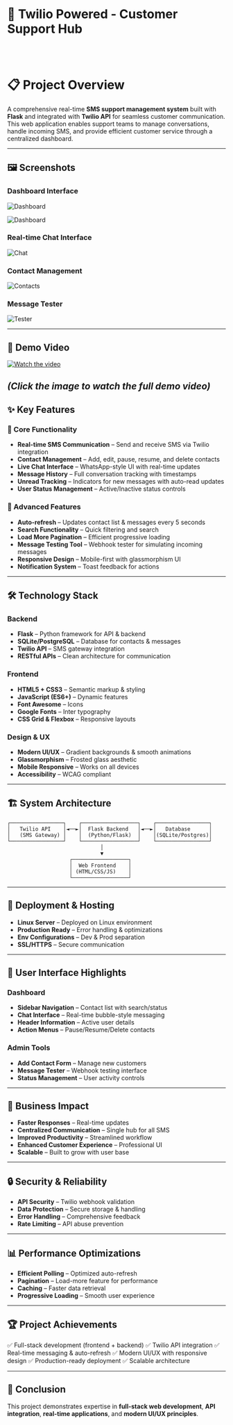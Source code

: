 # 🚀 Twilio Powered - Customer Support Hub
<br><br>
# 📋 Project Overview

A comprehensive real-time **SMS support management system** built with **Flask** and integrated with **Twilio API** for seamless customer communication. This web application enables support teams to manage conversations, handle incoming SMS, and provide efficient customer service through a centralized dashboard.

---
## 🖼️ Screenshots

### Dashboard Interface  
![Dashboard](assets/dashboard.png)

![Dashboard](assets/dashboard2.png)

### Real-time Chat Interface  
![Chat](assets/chat.png)

### Contact Management  
![Contacts](assets/contacts.png)

### Message Tester  
![Tester](assets/tester.png)


---

## 🎥 Demo Video
[![Watch the video](https://img.youtube.com/vi/OUpafOO8D38/0.jpg)](https://youtu.be/OUpafOO8D38)

*(Click the image to watch the full demo video)*
---

## ✨ Key Features

### 🎯 Core Functionality

* **Real-time SMS Communication** – Send and receive SMS via Twilio integration
* **Contact Management** – Add, edit, pause, resume, and delete contacts
* **Live Chat Interface** – WhatsApp-style UI with real-time updates
* **Message History** – Full conversation tracking with timestamps
* **Unread Tracking** – Indicators for new messages with auto-read updates
* **User Status Management** – Active/Inactive status controls

### 🔧 Advanced Features

* **Auto-refresh** – Updates contact list & messages every 5 seconds
* **Search Functionality** – Quick filtering and search
* **Load More Pagination** – Efficient progressive loading
* **Message Testing Tool** – Webhook tester for simulating incoming messages
* **Responsive Design** – Mobile-first with glassmorphism UI
* **Notification System** – Toast feedback for actions

---

## 🛠️ Technology Stack

### Backend

* **Flask** – Python framework for API & backend
* **SQLite/PostgreSQL** – Database for contacts & messages
* **Twilio API** – SMS gateway integration
* **RESTful APIs** – Clean architecture for communication

### Frontend

* **HTML5 + CSS3** – Semantic markup & styling
* **JavaScript (ES6+)** – Dynamic features
* **Font Awesome** – Icons
* **Google Fonts** – Inter typography
* **CSS Grid & Flexbox** – Responsive layouts

### Design & UX

* **Modern UI/UX** – Gradient backgrounds & smooth animations
* **Glassmorphism** – Frosted glass aesthetic
* **Mobile Responsive** – Works on all devices
* **Accessibility** – WCAG compliant

---

## 🏗️ System Architecture

```
┌─────────────────┐    ┌──────────────────┐    ┌─────────────────┐
│   Twilio API    │◄──►│  Flask Backend   │◄──►│   Database      │
│   (SMS Gateway) │    │  (Python/Flask)  │    │(SQLite/Postgres)│
└─────────────────┘    └──────────────────┘    └─────────────────┘
                              │
                              ▼
                    ┌──────────────────┐
                    │  Web Frontend    │
                    │ (HTML/CSS/JS)    │
                    └──────────────────┘
```

---

## 🚀 Deployment & Hosting

* **Linux Server** – Deployed on Linux environment
* **Production Ready** – Error handling & optimizations
* **Env Configurations** – Dev & Prod separation
* **SSL/HTTPS** – Secure communication

---

## 📱 User Interface Highlights

### Dashboard

* **Sidebar Navigation** – Contact list with search/status
* **Chat Interface** – Real-time bubble-style messaging
* **Header Information** – Active user details
* **Action Menus** – Pause/Resume/Delete contacts

### Admin Tools

* **Add Contact Form** – Manage new customers
* **Message Tester** – Webhook testing interface
* **Status Management** – User activity controls

---

## 🎯 Business Impact

* **Faster Responses** – Real-time updates
* **Centralized Communication** – Single hub for all SMS
* **Improved Productivity** – Streamlined workflow
* **Enhanced Customer Experience** – Professional UI
* **Scalable** – Built to grow with user base

---

## 🔒 Security & Reliability

* **API Security** – Twilio webhook validation
* **Data Protection** – Secure storage & handling
* **Error Handling** – Comprehensive feedback
* **Rate Limiting** – API abuse prevention

---

## 📊 Performance Optimizations

* **Efficient Polling** – Optimized auto-refresh
* **Pagination** – Load-more feature for performance
* **Caching** – Faster data retrieval
* **Progressive Loading** – Smooth user experience

---

## 🏆 Project Achievements

✅ Full-stack development (frontend + backend)
✅ Twilio API integration
✅ Real-time messaging & auto-refresh
✅ Modern UI/UX with responsive design
✅ Production-ready deployment
✅ Scalable architecture

---

## 📌 Conclusion

This project demonstrates expertise in **full-stack web development**, **API integration**, **real-time applications**, and **modern UI/UX principles**.
